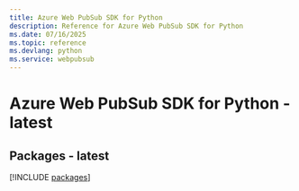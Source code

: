 ```yaml
---
title: Azure Web PubSub SDK for Python
description: Reference for Azure Web PubSub SDK for Python
ms.date: 07/16/2025
ms.topic: reference
ms.devlang: python
ms.service: webpubsub
---
```

# Azure Web PubSub SDK for Python - latest
## Packages - latest
[!INCLUDE [packages](web-pubsub-index.md)]